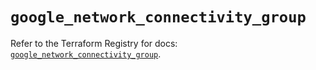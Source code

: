 # `google_network_connectivity_group`

Refer to the Terraform Registry for docs: [`google_network_connectivity_group`](https://registry.terraform.io/providers/hashicorp/google/6.49.1/docs/resources/network_connectivity_group).
